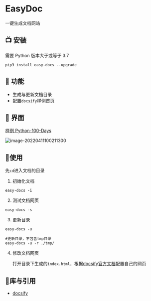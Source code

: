 # EasyDoc
一键生成文档网站

## 📺 安装 
需要 Python 版本大于或等于 3.7
```shell
pip3 install easy-docs --upgrade
```

## 🤖 功能

- 生成与更新文档目录
- 配置`docsify`样例首页

## 💽 界面
[样例 Python-100-Days](http://yaronzz.com/Python-100-Days/#/)

![image-20220411100211300](https://s2.loli.net/2022/04/11/Z2ODRxbTCB1MtPv.png)

## 🎄使用

先`cd`进入文档的目录

1. 初始化文档
```shell
easy-docs -i 
```

2. 测试文档网页
```shell
easy-docs -s
```

3. 更新目录
```shell
easy-docs -u

#更新目录，不包含tmp目录
easy-docs -u -r ./tmp/
```


4. 修改文档网页

    打开目录下生成的`index.html`，根据[docsify官方文档](https://docsify.js.org/#/zh-cn/configuration)配置自己的网页

## 🎨库与引用

- [docsify](https://github.com/docsifyjs/docsify/)
